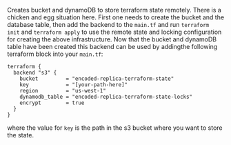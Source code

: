Creates bucket and dynamoDB to store terraform state remotely. There is a chicken and egg situation here. First one needs to create the bucket and the database table, then add the backend to the `main.tf` and run `terraform init` and `terraform apply` to use the remote state and locking configuration for creating the above infrastructure.
Now that the bucket and dynamoDB table have been created this backend can be used by addingthe following terraform block into your `main.tf`:
```
terraform {
  backend "s3" {
    bucket         = "encoded-replica-terraform-state"
    key            = "[your-path-here]"
    region         = "us-west-1"
    dynamodb_table = "encoded-replica-terraform-state-locks"
    encrypt        = true
  }
}
```
where the value for `key` is the path in the s3 bucket where you want to store the state.
